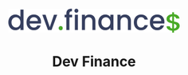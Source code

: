 <h1 align="center">
<br>
  <img src="./assets/logoDark.svg" alt="Logo Dev Finance">
<br>
<br>
Dev Finance
</h1>
